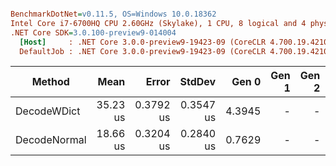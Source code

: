 ``` ini

BenchmarkDotNet=v0.11.5, OS=Windows 10.0.18362
Intel Core i7-6700HQ CPU 2.60GHz (Skylake), 1 CPU, 8 logical and 4 physical cores
.NET Core SDK=3.0.100-preview9-014004
  [Host]     : .NET Core 3.0.0-preview9-19423-09 (CoreCLR 4.700.19.42102, CoreFX 4.700.19.42104), 64bit RyuJIT
  DefaultJob : .NET Core 3.0.0-preview9-19423-09 (CoreCLR 4.700.19.42102, CoreFX 4.700.19.42104), 64bit RyuJIT


```
|       Method |     Mean |     Error |    StdDev |  Gen 0 | Gen 1 | Gen 2 | Allocated |
|------------- |---------:|----------:|----------:|-------:|------:|------:|----------:|
|  DecodeWDict | 35.23 us | 0.3792 us | 0.3547 us | 4.3945 |     - |     - |  13.58 KB |
| DecodeNormal | 18.66 us | 0.3204 us | 0.2840 us | 0.7629 |     - |     - |   2.41 KB |
